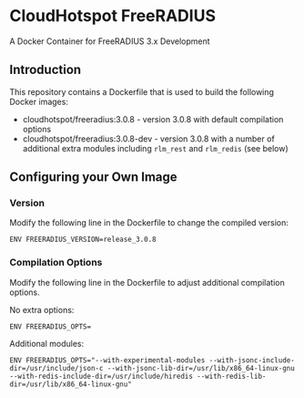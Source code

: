 # CloudHotspot FreeRADIUS

 A Docker Container for FreeRADIUS 3.x Development
 
 ## Introduction
 
 This repository contains a Dockerfile that is used to build the following Docker images:
 
 * cloudhotspot/freeradius:3.0.8 - version 3.0.8 with default compilation options
 * cloudhotspot/freeradius:3.0.8-dev - version 3.0.8 with a number of additional extra modules including `rlm_rest` and `rlm_redis` (see below)
 
## Configuring your Own Image

### Version

Modify the following line in the Dockerfile to change the compiled version:

	ENV FREERADIUS_VERSION=release_3.0.8

### Compilation Options

Modify the following line in the Dockerfile to adjust additional compilation options.

No extra options:

	ENV FREERADIUS_OPTS=

Additional modules:

	ENV FREERADIUS_OPTS="--with-experimental-modules --with-jsonc-include-dir=/usr/include/json-c --with-jsonc-lib-dir=/usr/lib/x86_64-linux-gnu --with-redis-include-dir=/usr/include/hiredis --with-redis-lib-dir=/usr/lib/x86_64-linux-gnu"
   